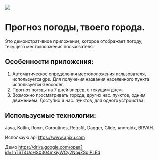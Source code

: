 ![](https://s8.hostingkartinok.com/uploads/images/2019/05/6f36e5b1f873e01b0196f33c8ba55287.jpg)
# Прогноз погоды, твоего города.
Это демонстративное приложение, которое отображает погоду, текущего местоположения пользователя.
## Особенности приложения:
1. Автоматическое определения местоположения пользователя, используется gps. Для получения названия населенного пункта используется Geocoder.
2. Прогноз погоды на 7 дней вперед, с текущим днем.
3. Возможно просматривать города, других нас. пунктов, одним движением. Доступно 6 нас. пунктов, для одного устройства.
## Используемые технологии:
Java, Kotlin, Room, Coroutines, Retrofit, Dagger, Glide, Androidx, BRVAH.

Использую api https://www.apixu.com

Демо https://drive.google.com/open?id=1hTST4UoHSO304mkiyWCy2NogZSgIPLEd
